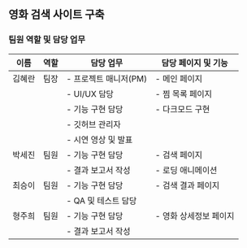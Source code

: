 ## 영화 검색 사이트 구축

### 팀원 역할 및 담당 업무

| 이름     | 역할      | 담당 업무                           | 담당 페이지 및 기능                 |
|----------|-----------|-------------------------------------|-------------------------------------|
| 김혜란   | 팀장      | - 프로젝트 매니저(PM)               | - 메인 페이지                       |
|          |           | - UI/UX 담당                        | - 찜 목록 페이지                    |
|          |           | - 기능 구현 담당                    | - 다크모드 구현                     |
|          |           | - 깃허브 관리자                      |                                     |
|          |           | - 시연 영상 및 발표                 |                                     |
| 박세진   | 팀원      | - 기능 구현 담당                    | - 검색 페이지                       |
|          |           | - 결과 보고서 작성                  | - 로딩 애니메이션                   |
| 최승이   | 팀원      | - 기능 구현 담당                    | - 검색 결과 페이지                 |
|          |           | - QA 및 테스트 담당                 |                                     |
| 형주희   | 팀원      | - 기능 구현 담당                    | - 영화 상세정보 페이지             |
|          |           | - 결과 보고서 작성                  |                                     |
